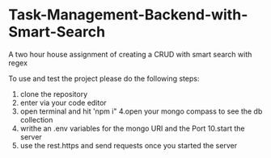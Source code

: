 # Task-Management-Backend-with-Smart-Search
A two hour house assignment of creating a CRUD with smart search with regex


To use and test the project please do the following steps:
1. clone the repository 
2. enter via your code editor
3. open terminal and hit 'npm i"
4.open your mongo compass to see the db collection
9. writhe an .env variables for the mongo URI and the Port
10.start the server
11. use the rest.https and send requests once you started the server
